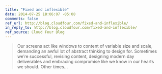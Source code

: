 ```yaml
---
title: "Fixed and inflexible"
date: 2014-07-25 18:06:07 -05:00
comments: false
ref_url: http://blog.cloudfour.com/fixed-and-inflexible/
in_reply_to: http://blog.cloudfour.com/fixed-and-inflexible/
ref_source: Cloud Four Blog
---
```


> Our screens act like windows to content of variable size and scale, demanding an awful lot of abstract thinking to design for. Sometimes we’re successful, revising content, designing modern day deliverables and embracing compromise like we know in our hearts we should. Other times…